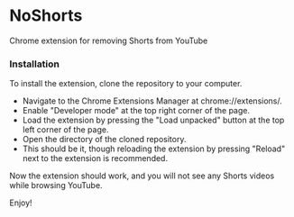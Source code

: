 # NoShorts
Chrome extension for removing Shorts from YouTube

### Installation

To install the extension, clone the repository to your computer.

- Navigate to the Chrome Extensions Manager at chrome://extensions/.
- Enable "Developer mode" at the top right corner of the page.
- Load the extension by pressing the "Load unpacked" button at the top left corner of the page.
- Open the directory of the cloned repository. 
- This should be it, though reloading the extension by pressing "Reload" next to the extension is recommended.

Now the extension should work, and you will not see any Shorts videos while browsing YouTube. 

Enjoy! 
